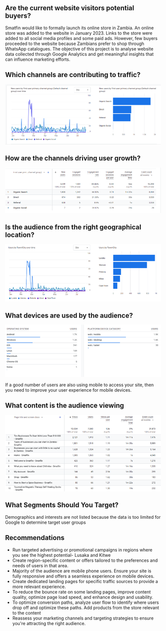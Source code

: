 <H2> Are the current website visitors potential buyers?</H2>
Smatfin would like to formally launch its online store in Zambia. An online store was added to the website in January 2023. Links to the store were added to all social media profiles and some paid ads. However, few buyers proceeded to the website because Zambians prefer to shop through WhatsApp catalogues. The objective of this project is to analyse website data collected through Google Analytics and get meaningful insights that can influence marketing efforts.

<H2>Which channels are contributing to traffic?</H2>
<img src="https://github.com/Shimanga/Website-Analytics-Report/blob/main/Smatfin%20user%20acquisition.png?raw=true)"></img>

<H2>How are the channels driving user growth?</H2>
<img src="https://github.com/Shimanga/Website-Analytics-Report/blob/main/Smatfin%20user%20acquisition%20overview.png?raw=true"></img>

<H2>Is the audience from the right geographical location?</H2>
<img src="https://github.com/Shimanga/Website-Analytics-Report/blob/main/location.png?raw=true"></img>

<H2>What devices are used by the audience?</H2>
<img src="https://github.com/Shimanga/Website-Analytics-Report/blob/main/devices%20used.png?raw=true"></img>

If a good number of users are also using mobile to access your site, then you need to improve your user experience for mobile devices. 

<H2>What content is the audience viewing</H2>
<img src="https://github.com/Shimanga/Website-Analytics-Report/blob/main/Smatfin%20page%20views.png?raw=true"></img>

<H2>What Segments Should You Target?</H2>

Demographics and interests are not listed because the data is too limited for Google to determine target user groups

<H2>Recommendations</H2>

<ul>
<li>Run targeted advertising or promotional campaigns in regions where you see the highest potential- Lusaka and Kitwe</li>

<li>Create region-specific content or offers tailored to the preferences and needs of users in that area.</li>

<li>Majority of the audience are mobile phone users. Ensure your site is fully responsive and offers a seamless experience on mobile devices. </li>

<li>Create dedicated landing pages for specific traffic sources to provide a more relevant experience.</li>

<li>To reduce the bounce rate on some landing pages, improve content quality, optimize page load speed, and enhance design and usability.</li>

<li>To optimize conversion paths, analyze user flow to identify where users drop off and optimize these paths. Add products from the store relevant to the content</li>

<li>Reassess your marketing channels and targeting strategies to ensure you're attracting the right audience. </li>
